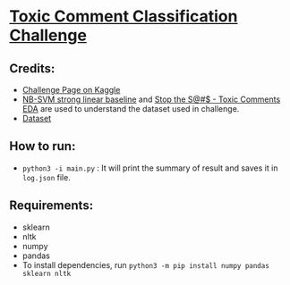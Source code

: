 # [Toxic Comment Classification Challenge](https://www.kaggle.com/c/jigsaw-toxic-comment-classification-challenge/overview)

## Credits: 
* [Challenge Page on Kaggle](https://www.kaggle.com/c/jigsaw-toxic-comment-classification-challenge/overview)
* [NB-SVM strong linear baseline](https://www.kaggle.com/jhoward/nb-svm-strong-linear-baseline) and [Stop the S@#$ - Toxic Comments EDA](https://www.kaggle.com/jagangupta/stop-the-s-toxic-comments-eda) are used to understand the dataset used in challenge. 
* [Dataset](https://www.kaggle.com/c/jigsaw-toxic-comment-classification-challenge/data)

## How to run:
* `python3 -i main.py` : It will print the summary of result and saves it in `log.json` file.

## Requirements:
* sklearn
* nltk
* numpy 
* pandas 
* To install dependencies, run `python3 -m pip install numpy pandas sklearn nltk`